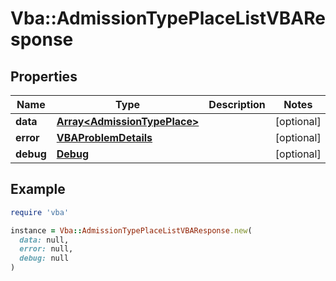 # Vba::AdmissionTypePlaceListVBAResponse

## Properties

| Name | Type | Description | Notes |
| ---- | ---- | ----------- | ----- |
| **data** | [**Array&lt;AdmissionTypePlace&gt;**](AdmissionTypePlace.md) |  | [optional] |
| **error** | [**VBAProblemDetails**](VBAProblemDetails.md) |  | [optional] |
| **debug** | [**Debug**](Debug.md) |  | [optional] |

## Example

```ruby
require 'vba'

instance = Vba::AdmissionTypePlaceListVBAResponse.new(
  data: null,
  error: null,
  debug: null
)
```

